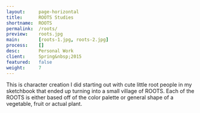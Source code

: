 ```yaml
---
layout:     page-horizontal
title:      ROOTS Studies
shortname:  ROOTS
permalink:  /roots/
preview:    roots.jpg
main:       [roots-1.jpg, roots-2.jpg]
process:    []
desc:       Personal Work
client:     Spring&nbsp;2015
featured:   false
weight:     7
---
```


This is character creation I did starting out with cute little root people in my sketchbook that ended up turning into a small village of ROOTS. Each of the ROOTS is either based off of the color palette or general shape of a vegetable, fruit or actual plant.
